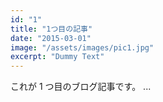 ```yaml
---
id: "1"
title: "1つ目の記事"
date: "2015-03-01"
image: "/assets/images/pic1.jpg"
excerpt: "Dummy Text"
---
```


これが 1 つ目のブログ記事です。
...
